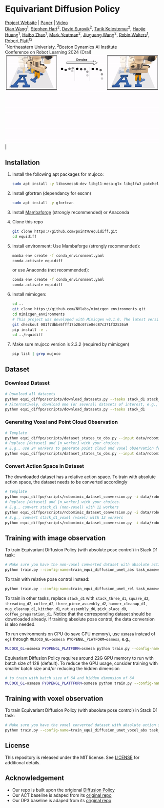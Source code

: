 # Equivariant Diffusion Policy
[Project Website](https://equidiff.github.io) | [Paper](https://arxiv.org/pdf/2407.01812) | [Video](https://youtu.be/xIFSx_NVROU?si=MaxsHmih6AnQKAVy)  
<a href="https://pointw.github.io/">Dian Wang</a><sup>1</sup>, <a href="https://www.linkedin.com/in/stephen-hart-3711666/">Stephen Hart</a><sup>2</sup>, <a href="https://www.linkedin.com/in/surovik/">David Surovik</a><sup>2</sup>, <a href="https://kelestemur.com">Tarik Kelestemur</a><sup>2</sup>, <a href="https://haojhuang.github.io/">Haojie Huang</a><sup>1</sup>, <a href="https://www.linkedin.com/in/haibo-zhao-b68742250/">Haibo Zhao</a><sup>1</sup>, <a href="https://www.linkedin.com/in/mark-yeatman-58a49763/">Mark Yeatman</a><sup>2</sup>, <a href="https://www.robo.guru/">Jiuguang Wang</a><sup>2</sup>, <a href="https://www.robinwalters.com/">Robin Walters</a><sup>1</sup>, <a href="https://helpinghandslab.netlify.app/people/">Robert Platt</a><sup>12</sup>  
<sup>1</sup>Northeastern Univeristy, <sup>2</sup>Boston Dynamics AI Institute  
Conference on Robot Learning 2024 (Oral)
![](img/equi.gif) | 
## Installation
1.  Install the following apt packages for mujoco:
    ```bash
    sudo apt install -y libosmesa6-dev libgl1-mesa-glx libglfw3 patchelf
    ```
1. Install gfortran (dependancy for escnn) 
    ```bash
    sudo apt install -y gfortran
    ```

1. Install [Mambaforge](https://github.com/conda-forge/miniforge#mambaforge) (strongly recommended) or Anaconda
1. Clone this repo
    ```bash
    git clone https://github.com/pointW/equidiff.git
    cd equidiff
    ```
1. Install environment:
    Use Mambaforge (strongly recommended):
    ```bash
    mamba env create -f conda_environment.yaml
    conda activate equidiff
    ```
    or use Anaconda (not recommended): 
    ```bash
    conda env create -f conda_environment.yaml
    conda activate equidiff
    ```
1. Install mimicgen:
    ```bash
    cd ..
    git clone https://github.com/NVlabs/mimicgen_environments.git
    cd mimicgen_environments
    # This project was developed with Mimicgen v0.1.0. The latest version should work fine, but it is not tested
    git checkout 081f7dbbe5fff17b28c67ce8ec87c371f32526a9
    pip install -e .
    cd ../equidiff
    ```
1. Make sure mujoco version is 2.3.2 (required by mimicgen)
    ```bash
    pip list | grep mujoco
    ```

## Dataset
### Download Dataset
```bash
# Download all datasets
python equi_diffpo/scripts/download_datasets.py --tasks stack_d1 stack_three_d1 square_d2 threading_d2 coffee_d2 three_piece_assembly_d2 hammer_cleanup_d1 mug_cleanup_d1 kitchen_d1 nut_assembly_d0 pick_place_d0 coffee_preparation_d1
# Alternatively, download one (or several) datasets of interest, e.g.,
python equi_diffpo/scripts/download_datasets.py --tasks stack_d1
```
### Generating Voxel and Point Cloud Observation

```bash
# Template
python equi_diffpo/scripts/dataset_states_to_obs.py --input data/robomimic/datasets/[dataset]/[dataset].hdf5 --output data/robomimic/datasets/[dataset]/[dataset]_voxel.hdf5 --num_workers=[n_worker]
# Replace [dataset] and [n_worker] with your choices.
# E.g., use 24 workers to generate point cloud and voxel observation for stack_d1
python equi_diffpo/scripts/dataset_states_to_obs.py --input data/robomimic/datasets/stack_d1/stack_d1.hdf5 --output data/robomimic/datasets/stack_d1/stack_d1_voxel.hdf5 --num_workers=24
```

### Convert Action Space in Dataset
The downloaded dataset has a relative action space. To train with absolute action space, the dataset needs to be converted accordingly
```bash
# Template
python equi_diffpo/scripts/robomimic_dataset_conversion.py -i data/robomimic/datasets/[dataset]/[dataset].hdf5 -o data/robomimic/datasets/[dataset]/[dataset]_abs.hdf5 -n [n_worker]
# Replace [dataset] and [n_worker] with your choices.
# E.g., convert stack_d1 (non-voxel) with 12 workers
python equi_diffpo/scripts/robomimic_dataset_conversion.py -i data/robomimic/datasets/stack_d1/stack_d1_voxel.hdf5 -o data/robomimic/datasets/stack_d1/stack_d1_abs.hdf5 -n 12
# E.g., convert stack_d1_voxel (voxel) with 12 workers
python equi_diffpo/scripts/robomimic_dataset_conversion.py -i data/robomimic/datasets/stack_d1/stack_d1_voxel.hdf5 -o data/robomimic/datasets/stack_d1/stack_d1_voxel_abs.hdf5 -n 12
```

## Training with image observation
To train Equivariant Diffusion Policy (with absolute pose control) in Stack D1 task:
```bash
# Make sure you have the non-voxel converted dataset with absolute action space from the previous step 
python train.py --config-name=train_equi_diffusion_unet_abs task_name=stack_d1 n_demo=100
```
To train with relative pose control instead:
```bash
python train.py --config-name=train_equi_diffusion_unet_rel task_name=stack_d1 n_demo=100
```
To train in other tasks, replace `stack_d1` with `stack_three_d1`, `square_d2`, `threading_d2`, `coffee_d2`, `three_piece_assembly_d2`, `hammer_cleanup_d1`, `mug_cleanup_d1`, `kitchen_d1`, `nut_assembly_d0`, `pick_place_d0`, `coffee_preparation_d1`. Notice that the corresponding dataset should be downloaded already. If training absolute pose control, the data conversion is also needed.

To run environments on CPU (to save GPU memory), use `osmesa` instead of `egl` through `MUJOCO_GL=osmesa PYOPENGL_PLATFORM=osmesa`, e.g.,
```bash
MUJOCO_GL=osmesa PYOPENGL_PLATFORM=osmesa python train.py --config-name=train_equi_diffusion_unet_abs task_name=stack_d1
```

Equivariant Diffusion Policy requires around 22G GPU memory to run with batch size of 128 (default). To reduce the GPU usage, consider training with smaller batch size and/or reducing the hidden dimension
```bash
# to train with batch size of 64 and hidden dimension of 64
MUJOCO_GL=osmesa PYOPENGL_PLATTFORM=osmesa python train.py --config-name=train_equi_diffusion_unet_abs task_name=stack_d1 policy.enc_n_hidden=64 dataloader.batch_size=64
```

## Training with voxel observation
To train Equivariant Diffusion Policy (with absolute pose control) in Stack D1 task:
```bash
# Make sure you have the voxel converted dataset with absolute action space from the previous step 
python train.py --config-name=train_equi_diffusion_unet_voxel_abs task_name=stack_d1 n_demo=100
```

## License
This repository is released under the MIT license. See [LICENSE](LICENSE) for additional details.

## Acknowledgement
* Our repo is built upon the origional [Diffusion Policy](https://github.com/real-stanford/diffusion_policy)
* Our ACT baseline is adaped from its [original repo](https://github.com/tonyzhaozh/act)
* Our DP3 baseline is adaped from its [original repo](https://github.com/YanjieZe/3D-Diffusion-Policy)
